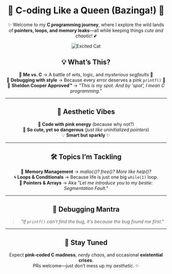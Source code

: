 <div align="center">

# 🎀 C-oding Like a Queen (Bazinga!) 💖  

✨ Welcome to my **C programming journey**, where I explore the wild lands of **pointers, loops, and memory leaks**—all while keeping things *cute and chaotic*! 💕  

![Excited Cat](https://media1.tenor.com/m/KZOTuRUS0DgAAAAC/cat-excited.gif)  

## 💡 What’s This?  
🌸 **Me vs. C** → A battle of wits, logic, and *mysterious segfaults* 🐞  
🎀 **Debugging with style** → Because every error deserves a pink `printf()` 💅  
🧠 **Sheldon Cooper Approved™** → *"This is my spot. And by 'spot', I mean C programming."*  

---

## 🌟 Aesthetic Vibes  
💖 **Code with pink energy** (because why not?)  
🐰 **So cute, yet so dangerous** (*just like uninitialized pointers*)  
💡 **Smart but sparkly** ✨  

---

## 🛠️ Topics I’m Tackling  
💾 **Memory Management** → *malloc()? free()? More like help()?*  
🌀 **Loops & Conditionals** → Because life is just one big `while(1)` loop.  
🔢 **Pointers & Arrays** → Aka *"Let me introduce you to my bestie: Segmentation Fault."*  

---

## 🧠 Debugging Mantra  
> *"If `printf()` can't find the bug, it's because the bug found me first."*  

---

## 🎀 Stay Tuned  
Expect **pink-coded C madness**, *nerdy chaos*, and occasional **existential crises**.  
PRs welcome—just don’t mess up my *aesthetic*. ✨  

</div>
